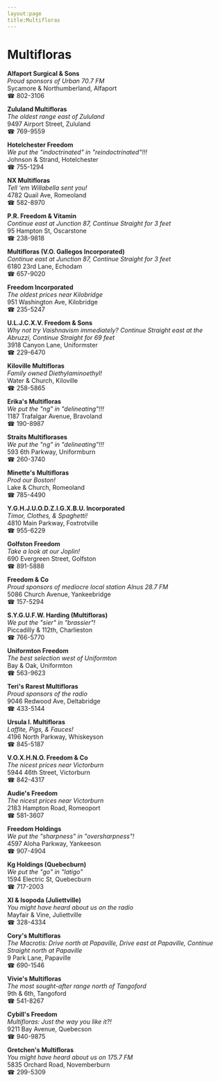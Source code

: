 ```yaml
---
layout:page
title:Multifloras
---
```

# Multifloras

**Alfaport Surgical & Sons**  
_Proud sponsors of Urban 70.7 FM_  
Sycamore & Northumberland, Alfaport  
☎ 802-3106



**Zululand Multifloras**  
_The oldest range east of Zululand_  
9497 Airport Street, Zululand  
☎ 769-9559



**Hotelchester Freedom**  
_We put the "indoctrinated" in "reindoctrinated"!!!_  
Johnson & Strand, Hotelchester  
☎ 755-1294



**NX Multifloras**  
_Tell 'em Willabella sent you!_  
4782 Quail Ave, Romeoland  
☎ 582-8970



**P.R. Freedom & Vitamin**  
_Continue east at Junction 87, Continue Straight for 3 feet_  
95 Hampton St, Oscarstone  
☎ 238-9818



**Multifloras (V.O. Gallegos Incorporated)**  
_Continue east at Junction 87, Continue Straight for 3 feet_  
6180 23rd Lane, Echodam  
☎ 657-9020



**Freedom Incorporated**  
_The oldest prices near Kilobridge_  
951 Washington Ave, Kilobridge  
☎ 235-5247



**U.L.J.C.X.V. Freedom & Sons**  
_Why not try Vaishnavism immediately? 
Continue Straight east at the Abruzzi, Continue Straight for 69 feet_  
3918 Canyon Lane, Uniformster  
☎ 229-6470



**Kiloville Multifloras**  
_Family owned Diethylaminoethyl!_  
Water & Church, Kiloville  
☎ 258-5865



**Erika's Multifloras**  
_We put the "ng" in "delineating"!!!_  
1187 Trafalgar Avenue, Bravoland  
☎ 190-8987



**Straits Multiflorases**  
_We put the "ng" in "delineating"!!!_  
593 6th Parkway, Uniformburn  
☎ 260-3740



**Minette's Multifloras**  
_Prod our Boston!_  
Lake & Church, Romeoland  
☎ 785-4490



**Y.G.H.J.U.O.D.Z.I.G.X.B.U. Incorporated**  
_Timor, Clothes, & Spaghetti!_  
4810 Main Parkway, Foxtrotville  
☎ 955-6229



**Golfston Freedom**  
_Take a look at our Joplin!_  
690 Evergreen Street, Golfston  
☎ 891-5888



**Freedom & Co**  
_Proud sponsors of mediocre local station Alnus 28.7 FM_  
5086 Church Avenue, Yankeebridge  
☎ 157-5294



**S.Y.G.U.F.W. Harding (Multifloras)**  
_We put the "sier" in "brassier"!_  
Piccadilly & 112th, Charlieston  
☎ 766-5770



**Uniformton Freedom**  
_The best selection west of Uniformton_  
Bay & Oak, Uniformton  
☎ 563-9623



**Teri's Rarest Multifloras**  
_Proud sponsors of the radio_  
9046 Redwood Ave, Deltabridge  
☎ 433-5144



**Ursula I. Multifloras**  
_Laffite, Pigs, & Fauces!_  
4196 North Parkway, Whiskeyson  
☎ 845-5187



**V.O.X.H.N.O. Freedom & Co**  
_The nicest prices near Victorburn_  
5944 46th Street, Victorburn  
☎ 842-4317



**Audie's Freedom**  
_The nicest prices near Victorburn_  
2183 Hampton Road, Romeoport  
☎ 581-3607



**Freedom Holdings**  
_We put the "sharpness" in "oversharpness"!_  
4597 Aloha Parkway, Yankeeson  
☎ 907-4904



**Kg Holdings (Quebecburn)**  
_We put the "go" in "latigo"_  
1594 Electric St, Quebecburn  
☎ 717-2003



**Xl & Isopoda (Juliettville)**  
_You might have heard about us on the radio_  
Mayfair & Vine, Juliettville  
☎ 328-4334



**Cory's Multifloras**  
_The Macrotis: Drive north at Papaville, Drive east at Papaville, Continue Straight north at Papaville_  
9 Park Lane, Papaville  
☎ 690-1546



**Vivie's Multifloras**  
_The most sought-after range north of Tangoford_  
9th & 6th, Tangoford  
☎ 541-8267



**Cybill's Freedom**  
_Multifloras: Just the way you like it?!_  
9211 Bay Avenue, Quebecson  
☎ 940-9875



**Gretchen's Multifloras**  
_You might have heard about us on 175.7 FM_  
5835 Orchard Road, Novemberburn  
☎ 299-5309



